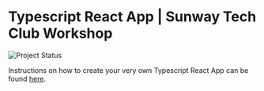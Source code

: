 # Typescript React App | Sunway Tech Club Workshop

![Project Status](https://img.shields.io/badge/Project%20Status-Complete-green?style=for-the-badge&logo=github)

Instructions on how to create your very own Typescript React App can be found [here](https://vivacious-heron-1f7.notion.site/Sunway-Tech-Club-Typescript-Workshop-2f01796bde4949c990047aefaa856623).